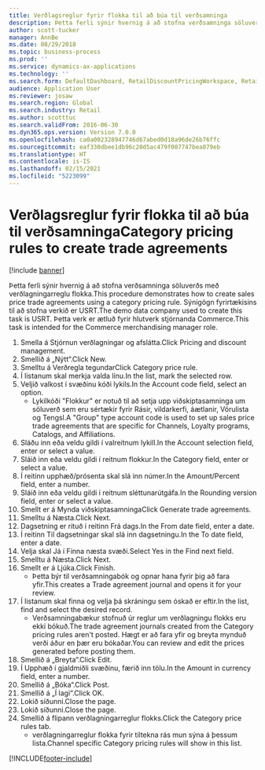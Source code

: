 ```yaml
---
title: Verðlagsreglur fyrir flokka til að búa til verðsamninga
description: Þetta ferli sýnir hvernig á að stofna verðsamninga söluverðs með verðlagningarreglu flokka.
author: scott-tucker
manager: AnnBe
ms.date: 08/29/2018
ms.topic: business-process
ms.prod: ''
ms.service: dynamics-ax-applications
ms.technology: ''
ms.search.form: DefaultDashboard, RetailDiscountPricingWorkspace, RetailPricingDiscountCategoryPriceRule, RetailCategoryPriceRule, EcoResCategorySingleLookup, RetailCategoryPriceWizard, PriceDiscAdm, PriceDiscAdmTable
audience: Application User
ms.reviewer: josaw
ms.search.region: Global
ms.search.industry: Retail
ms.author: scotttuc
ms.search.validFrom: 2016-06-30
ms.dyn365.ops.version: Version 7.0.0
ms.openlocfilehash: ca0a002328947746d67abed0d18a96de26b76ffc
ms.sourcegitcommit: eaf330dbee1db96c20d5ac479f007747bea079eb
ms.translationtype: HT
ms.contentlocale: is-IS
ms.lasthandoff: 02/15/2021
ms.locfileid: "5223099"
---
```

# <a name="category-pricing-rules-to-create-trade-agreements"></a><span data-ttu-id="b690e-103">Verðlagsreglur fyrir flokka til að búa til verðsamninga</span><span class="sxs-lookup"><span data-stu-id="b690e-103">Category pricing rules to create trade agreements</span></span>

[!include [banner](../includes/banner.md)]

<span data-ttu-id="b690e-104">Þetta ferli sýnir hvernig á að stofna verðsamninga söluverðs með verðlagningarreglu flokka.</span><span class="sxs-lookup"><span data-stu-id="b690e-104">This procedure demonstrates how to create sales price trade agreements using a category pricing rule.</span></span> <span data-ttu-id="b690e-105">Sýnigögn fyrirtækisins til að stofna verkið er USRT.</span><span class="sxs-lookup"><span data-stu-id="b690e-105">The demo data company used to create this task is USRT.</span></span> <span data-ttu-id="b690e-106">Þetta verk er ætluð fyrir hlutverk stjórnanda Commerce.</span><span class="sxs-lookup"><span data-stu-id="b690e-106">This task is intended for the Commerce merchandising manager role.</span></span>

1. <span data-ttu-id="b690e-107">Smella á Stjórnun verðlagningar og afslátta.</span><span class="sxs-lookup"><span data-stu-id="b690e-107">Click Pricing and discount management.</span></span>
2. <span data-ttu-id="b690e-108">Smellið á „Nýtt“.</span><span class="sxs-lookup"><span data-stu-id="b690e-108">Click New.</span></span>
3. <span data-ttu-id="b690e-109">Smelltu á Verðregla tegundar</span><span class="sxs-lookup"><span data-stu-id="b690e-109">Click Category price rule.</span></span>
4. <span data-ttu-id="b690e-110">Í listanum skal merkja valda línu.</span><span class="sxs-lookup"><span data-stu-id="b690e-110">In the list, mark the selected row.</span></span>
5. <span data-ttu-id="b690e-111">Veljið valkost í svæðinu kóði lykils.</span><span class="sxs-lookup"><span data-stu-id="b690e-111">In the Account code field, select an option.</span></span>
    * <span data-ttu-id="b690e-112">Lykilkóði "Flokkur" er notuð til að setja upp viðskiptasamninga um söluverð sem eru sértækir fyrir Rásir, vildarkerfi, áætlanir, Vörulista og Tengsl.</span><span class="sxs-lookup"><span data-stu-id="b690e-112">A "Group" type account code is used to set up sales price trade agreements that are specific for Channels, Loyalty programs, Catalogs, and Affiliations.</span></span>  
6. <span data-ttu-id="b690e-113">Sláðu inn eða veldu gildi í valreitnum lykill.</span><span class="sxs-lookup"><span data-stu-id="b690e-113">In the Account selection field, enter or select a value.</span></span>
7. <span data-ttu-id="b690e-114">Sláið inn eða veldu gildi í reitnum flokkur.</span><span class="sxs-lookup"><span data-stu-id="b690e-114">In the Category field, enter or select a value.</span></span>
8. <span data-ttu-id="b690e-115">Í reitinn upphæð/prósenta skal slá inn númer.</span><span class="sxs-lookup"><span data-stu-id="b690e-115">In the Amount/Percent field, enter a number.</span></span>
9. <span data-ttu-id="b690e-116">Sláið inn eða veldu gildi í reitnum sléttunarútgáfa.</span><span class="sxs-lookup"><span data-stu-id="b690e-116">In the Rounding version field, enter or select a value.</span></span>
10. <span data-ttu-id="b690e-117">Smellt er á Mynda viðskiptasamninga</span><span class="sxs-lookup"><span data-stu-id="b690e-117">Click Generate trade agreements.</span></span>
11. <span data-ttu-id="b690e-118">Smelltu á Næsta.</span><span class="sxs-lookup"><span data-stu-id="b690e-118">Click Next.</span></span>
12. <span data-ttu-id="b690e-119">Dagsetning er rituð í reitinn Frá dags.</span><span class="sxs-lookup"><span data-stu-id="b690e-119">In the From date field, enter a date.</span></span>
13. <span data-ttu-id="b690e-120">Í reitinn Til dagsetningar skal slá inn dagsetningu.</span><span class="sxs-lookup"><span data-stu-id="b690e-120">In the To date field, enter a date.</span></span>
14. <span data-ttu-id="b690e-121">Velja skal Já í Finna næsta svæði.</span><span class="sxs-lookup"><span data-stu-id="b690e-121">Select Yes in the Find next field.</span></span>
15. <span data-ttu-id="b690e-122">Smelltu á Næsta.</span><span class="sxs-lookup"><span data-stu-id="b690e-122">Click Next.</span></span>
16. <span data-ttu-id="b690e-123">Smellt er á Ljúka.</span><span class="sxs-lookup"><span data-stu-id="b690e-123">Click Finish.</span></span>
    * <span data-ttu-id="b690e-124">Þetta býr til verðsamningabók og opnar hana fyrir þig að fara yfir.</span><span class="sxs-lookup"><span data-stu-id="b690e-124">This creates a Trade agreement journal and opens it for your review.</span></span>  
17. <span data-ttu-id="b690e-125">Í listanum skal finna og velja þá skráningu sem óskað er eftir.</span><span class="sxs-lookup"><span data-stu-id="b690e-125">In the list, find and select the desired record.</span></span>
    * <span data-ttu-id="b690e-126">Verðsamningabækur stofnuð úr reglur um verðlagningu flokks eru ekki bókuð.</span><span class="sxs-lookup"><span data-stu-id="b690e-126">The trade agreement journals created from the Category pricing rules aren't posted.</span></span> <span data-ttu-id="b690e-127">Hægt er að fara yfir og breyta mynduð verði áður en þær eru bókaðar.</span><span class="sxs-lookup"><span data-stu-id="b690e-127">You can  review and edit the prices generated before posting them.</span></span>  
18. <span data-ttu-id="b690e-128">Smellið á „Breyta“.</span><span class="sxs-lookup"><span data-stu-id="b690e-128">Click Edit.</span></span>
19. <span data-ttu-id="b690e-129">Í Upphæð í gjaldmiðli svæðinu, færið inn tölu.</span><span class="sxs-lookup"><span data-stu-id="b690e-129">In the Amount in currency field, enter a number.</span></span>
20. <span data-ttu-id="b690e-130">Smellið á „Bóka“.</span><span class="sxs-lookup"><span data-stu-id="b690e-130">Click Post.</span></span>
21. <span data-ttu-id="b690e-131">Smellið á „Í lagi“.</span><span class="sxs-lookup"><span data-stu-id="b690e-131">Click OK.</span></span>
22. <span data-ttu-id="b690e-132">Lokið síðunni.</span><span class="sxs-lookup"><span data-stu-id="b690e-132">Close the page.</span></span>
23. <span data-ttu-id="b690e-133">Lokið síðunni.</span><span class="sxs-lookup"><span data-stu-id="b690e-133">Close the page.</span></span>
24. <span data-ttu-id="b690e-134">Smellið á flipann verðlagningarreglur flokks.</span><span class="sxs-lookup"><span data-stu-id="b690e-134">Click the Category price rules tab.</span></span>
    * <span data-ttu-id="b690e-135">verðlagningarreglur flokka fyrir tiltekna rás mun sýna á þessum lista.</span><span class="sxs-lookup"><span data-stu-id="b690e-135">Channel specific Category pricing rules will show in this list.</span></span>  



[!INCLUDE[footer-include](../../includes/footer-banner.md)]